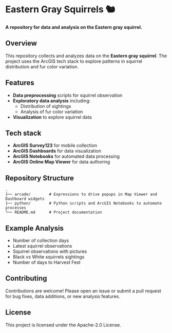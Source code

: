 # Eastern Gray Squirrels 🐿️

**A repository for data and analysis on the Eastern gray squirrel.**

## Overview

This repository collects and analyzes data on the **Eastern gray squirrel**. The project uses the ArcGIS tech stack to explore patterns in squirrel distribution and fur color variation.

## Features

- **Data preprocessing** scripts for squirrel observation
- **Exploratory data analysis** including:
  - Distribution of sightings
  - Analysis of fur color variation
- **Visualization** to explore squirrel data

## Tech stack

- **ArcGIS Survey123** for mobile collection
- **ArcGIS Dashboards** for data visualization
- **ArcGIS Notebooks** for automated data processing
- **ArcGIS Online Map Viewer** for data authoring

## Repository Structure

```
.
├── arcade/        # Expressions to drive popups in Map Viewer and Dashboard widgets
├── python/        # Python scripts and ArcGIS Notebooks to automate processes
└── README.md      # Project documentation
```

## Example Analysis

- Number of collection days
- Latest squirrel observations
- Squirrel observations with pictures
- Black vs White squirrels sightings
- Number of days to Harvest Fest

## Contributing

Contributions are welcome! Please open an issue or submit a pull request for bug fixes, data additions, or new analysis features.

## License

This project is licensed under the Apache-2.0 License.